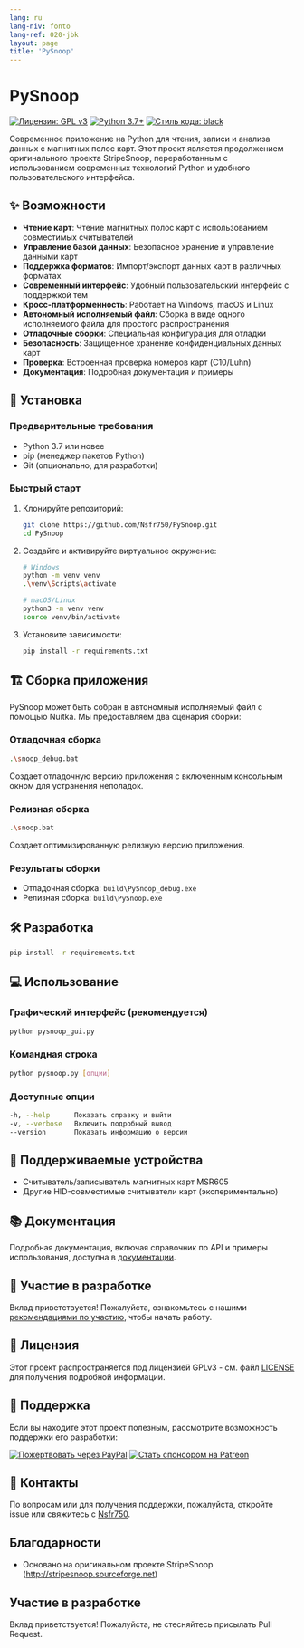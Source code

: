 ```yaml
---
lang: ru
lang-niv: fonto
lang-ref: 020-jbk
layout: page
title: 'PySnoop'
---
```


# PySnoop

[![Лицензия: GPL v3](https://img.shields.io/badge/License-GPLv3-blue.svg)](https://www.gnu.org/licenses/gpl-3.0)
[![Python 3.7+](https://img.shields.io/badge/python-3.7+-blue.svg)](https://www.python.org/downloads/)
[![Стиль кода: black](https://img.shields.io/badge/code%20style-black-000000.svg)](https://github.com/psf/black)

Современное приложение на Python для чтения, записи и анализа данных с магнитных полос карт. Этот проект является продолжением оригинального проекта StripeSnoop, переработанным с использованием современных технологий Python и удобного пользовательского интерфейса.

## ✨ Возможности

- **Чтение карт**: Чтение магнитных полос карт с использованием совместимых считывателей
- **Управление базой данных**: Безопасное хранение и управление данными карт
- **Поддержка форматов**: Импорт/экспорт данных карт в различных форматах
- **Современный интерфейс**: Удобный пользовательский интерфейс с поддержкой тем
- **Кросс-платформенность**: Работает на Windows, macOS и Linux
- **Автономный исполняемый файл**: Сборка в виде одного исполняемого файла для простого распространения
- **Отладочные сборки**: Специальная конфигурация для отладки
- **Безопасность**: Защищенное хранение конфиденциальных данных карт
- **Проверка**: Встроенная проверка номеров карт (C10/Luhn)
- **Документация**: Подробная документация и примеры

## 🚀 Установка

### Предварительные требования

- Python 3.7 или новее
- pip (менеджер пакетов Python)
- Git (опционально, для разработки)

### Быстрый старт

1. Клонируйте репозиторий:

   ```bash
   git clone https://github.com/Nsfr750/PySnoop.git
   cd PySnoop
   ```

2. Создайте и активируйте виртуальное окружение:

   ```bash
   # Windows
   python -m venv venv
   .\venv\Scripts\activate
   
   # macOS/Linux
   python3 -m venv venv
   source venv/bin/activate
   ```

3. Установите зависимости:

   ```bash
   pip install -r requirements.txt
   ```

## 🏗️ Сборка приложения

PySnoop может быть собран в автономный исполняемый файл с помощью Nuitka. Мы предоставляем два сценария сборки:

### Отладочная сборка

```bash
.\snoop_debug.bat
```

Создает отладочную версию приложения с включенным консольным окном для устранения неполадок.

### Релизная сборка

```bash
.\snoop.bat
```

Создает оптимизированную релизную версию приложения.

### Результаты сборки

- Отладочная сборка: `build\PySnoop_debug.exe`
- Релизная сборка: `build\PySnoop.exe`

## 🛠️ Разработка
   ```bash
   pip install -r requirements.txt
   ```

## 💻 Использование

### Графический интерфейс (рекомендуется)

```bash
python pysnoop_gui.py
```

### Командная строка

```bash
python pysnoop.py [опции]
```

### Доступные опции

```bash
-h, --help      Показать справку и выйти
-v, --verbose   Включить подробный вывод
--version       Показать информацию о версии
```

## 🔌 Поддерживаемые устройства

- Считыватель/записыватель магнитных карт MSR605
- Другие HID-совместимые считыватели карт (экспериментально)

## 📚 Документация

Подробная документация, включая справочник по API и примеры использования, доступна в [документации](https://nsfr750.github.io/PySnoop/ "PySnoop Documentation").

## 🤝 Участие в разработке

Вклад приветствуется! Пожалуйста, ознакомьтесь с нашими [рекомендациями по участию](CONTRIBUTING.md), чтобы начать работу.

## 📄 Лицензия

Этот проект распространяется под лицензией GPLv3 - см. файл [LICENSE](LICENSE) для получения подробной информации.

## 🙏 Поддержка

Если вы находите этот проект полезным, рассмотрите возможность поддержки его разработки:

[![Пожертвовать через PayPal](https://img.shields.io/badge/Donate-PayPal-blue.svg)](https://paypal.me/3dmega)
[![Стать спонсором на Patreon](https://img.shields.io/badge/Support-Patreon-orange.svg)](https://www.patreon.com/Nsfr750)

## 📧 Контакты

По вопросам или для получения поддержки, пожалуйста, откройте issue или свяжитесь с [Nsfr750](mailto:nsfr750@yandex.com).

## Благодарности

- Основано на оригинальном проекте StripeSnoop (http://stripesnoop.sourceforge.net)

## Участие в разработке

Вклад приветствуется! Пожалуйста, не стесняйтесь присылать Pull Request.
